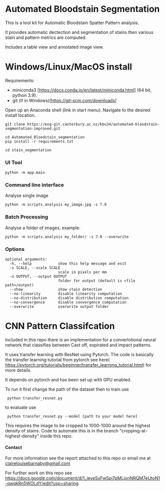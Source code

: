# Automated Bloodstain Segmentation

This is a tool kit for Automatic Bloodstain Spatter Pattern analysis.

It provides automatic dectection and segmentation of stains then various stain and pattern metrics are computed.

Includes a table view and annotated image view.


# Windows/Linux/MacOS install

Requirements:
 - miniconda3 [https://docs.conda.io/en/latest/miniconda.html] (64 bit, python 3.9). 
 - git (if in Windows)[https://git-scm.com/downloads]

Open up an Anaconda shell (link in start menu). Navigate to the desired install location.
```
git clone https://eng-git.canterbury.ac.nz/kbu34/automated-bloodstain-segmentation-improved.git

cd Automated_Bloodstain_segmentation
pip install -r requirements.txt

cd stain_segmentation
```

### UI Tool

```
python -m app.main
```


### Command line interface
Analyse single image 
```
python -m scripts.analysis my_image.jpg -s 7.0
```


### Batch Processing
Analyse a folder of images, example:
```
python -m scripts.analysis my_folder/ -s 7.0 --overwrite
```


### Options
```
optional arguments:
  -h, --help            show this help message and exit
  -s SCALE, --scale SCALE
                        scale in pixels per mm
  -o OUTPUT, --output OUTPUT
                        folder for output (default is <file path>/output)
  --show                show stain detection
  --no-linearity        disable linearity computation
  --no-distribution     disable distribution computation
  --no-convergence      disable convergence computation
  --overwrite           overwrite output folder
```

# CNN Pattern Classifcation
Included in this repo there is an implementation for a converlotional neural network that classifies between Cast off, expirated and impact patterns.

It uses transfer learning with ResNet using Pytorch. The code is basically the transfer learning tutorial from pytorch see here( https://pytorch.org/tutorials/beginner/transfer_learning_tutorial.html) for more details.

It depends on pytorch and has been set up with GPU enabled.

To run it first change the path of the dataset then to train use

<code> python transfer_resnet.py </code>

to evaluate use 

<code> python transfer_resnet.py --model [path to your model here] </code>

This requires the image to be cropped to 1000-1000 around the highest density of stains. Code to automate this is in the branch "cropping-at-highest-density" inside this repo.

  
#### Contact

For more information see the report attached to this repo or email me at clairelouisebarnaby@gmail.com

For further work on this repo see https://docs.google.com/document/d/1_ieyeSxFw5pi7pMLjonNRQM7eUtoN1-qwqkRn5WOLdY/edit?usp=sharing
